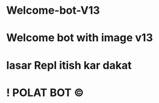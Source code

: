 # Welcome-bot-V13

# Welcome bot with image v13 


# lasar Repl itish kar dakat 



# ! POLAT BOT ©
